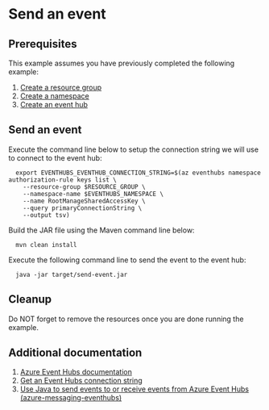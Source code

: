 
# Send an event

## Prerequisites

This example assumes you have previously completed the following example:

1. [Create a resource group](../../../general/group/create/README.md)
1. [Create a namespace](../create-namespace/README.md)
1. [Create an event hub](../create-eventhub/README.md)

<!-- workflow.cron(0 7 * * 4) -->
<!-- workflow.include(../../../general/group/create/README.md) -->
<!-- workflow.include(../create-namespace/README.md) -->
<!-- workflow.include(../create-eventhub/README.md) -->

## Send an event

Execute the command line below to setup the connection string we will use to
connect to the event hub:

````shell
  export EVENTHUBS_EVENTHUB_CONNECTION_STRING=$(az eventhubs namespace authorization-rule keys list \
    --resource-group $RESOURCE_GROUP \
    --namespace-name $EVENTHUBS_NAMESPACE \
    --name RootManageSharedAccessKey \
    --query primaryConnectionString \
    --output tsv)
````

<!-- workflow.run() 

  cd eventhubs/send-event

  -->

Build the JAR file using the Maven command line below:

```shell
  mvn clean install
```

Execute the following command line to send the event to the event hub:

<!-- workflow.skip() -->
```shell
  java -jar target/send-event.jar
```

<!-- workflow.run()

  export RESULT=$(java -jar target/send-event.jar)
  cd ../..

  -->


## Cleanup

<!-- workflow.directOnly()

  az group delete --name $RESOURCE_GROUP --yes || true
  if [[ "$RESULT" != 'Event was sent successfully' ]]; then
    echo "Error when sending event to EventHub"
    exit 1
  fi

  -->

Do NOT forget to remove the resources once you are done running the example.

## Additional documentation

1. [Azure Event Hubs documentation](https://docs.microsoft.com/azure/event-hubs/README.md)
1. [Get an Event Hubs connection string](https://docs.microsoft.com/azure/event-hubs/event-hubs-get-connection-string)
1. [Use Java to send events to or receive events from Azure Event Hubs (azure-messaging-eventhubs)](https://docs.microsoft.com/azure/event-hubs/event-hubs-java-get-started-send)
